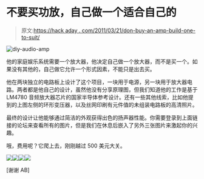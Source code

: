 # 不要买功放，自己做一个适合自己的

> 原文:[https://hack aday . com/2011/03/21/don-buy-an-amp-build-one-to-suit/](https://hackaday.com/2011/03/21/dont-buy-an-amp-build-one-to-suit/)

![](../Images/a83190f49586e786ed58934c054c9acd.png "diy-audio-amp")

他的家庭娱乐系统需要一个放大器，他决定自己做一个放大器，而不是买一个。如果没有其他的，自己做它允许一个形式因素，不能只是出去买。

他在两块独立的电路板上设计了这个项目，一块用于电源，另一块用于放大器电路。两者都是他自己的设计，虽然他没有分享原理图，但我们知道他的工作是基于 LM4780 音频放大器芯片的国家半导体参考设计。还有一些其他线索，比如他提到的上图左侧的环形变压器，以及丝网印刷有元件值的未组装电路板的高清照片。

最终的设计让他能够通过简洁的外观获得出色的扬声器性能。你需要登录到上面链接的论坛来查看所有的图片，但是我们在休息后嵌入了另外三张图片来激起你的兴趣。

哦，费用呢？它爬上去，刚刚越过 500 美元大关。

[![](../Images/14ac215820342522937ee65ae081c5e2.png)](https://hackaday.com/wp-content/uploads/2011/03/diy-audio-amp.jpg)[![](../Images/61fc77ed8f3829f26b3f6bac1f7ad3ac.png)](https://hackaday.com/wp-content/uploads/2011/03/pcb.jpg)[![](../Images/ab09c2bffd4dc58ccfe50f6656d1e840.png)](https://hackaday.com/wp-content/uploads/2011/03/005closeup.jpg)[![](../Images/18415876d024d5ba2d4e560a583fe940.png)](https://hackaday.com/wp-content/uploads/2011/03/itverks.jpg)

[谢谢 AB]